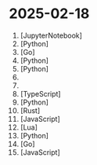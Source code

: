 # 2025-02-18

1. [](https://github.comundefined "A simple screen parsing tool towards pure vision based GUI agent") [JupyterNotebook]
2. [](https://github.comundefined "利用AI大模型，一键生成高清短视频 Generate short videos with one click using AI LLM.") [Python]
3. [](https://github.comundefined "A Commander for modern Go CLI interactions") [Go]
4. [](https://github.comundefined "Automate the process of making money online.") [Python]
5. [](https://github.comundefined "Run your own AI cluster at home with everyday devices 📱💻 🖥️⌚") [Python]
6. [](https://github.comundefined "坚持分享 GitHub 上高质量、有趣实用的开源技术教程、开发者工具、编程网站、技术资讯。A list cool, interesting projects of GitHub.") 
7. [](https://github.comundefined "A curated and opinionated list of resources for Chief Technology Officers, with the emphasis on startups") 
8. [](https://github.comundefined "✨ Innovative and open-source visualization application that transforms various data formats, such as JSON, YAML, XML, CSV and more, into interactive graphs.") [TypeScript]
9. [](https://github.comundefined "🚀🚀 「大模型」2小时完全从0训练26M的小参数GPT！🌏 Train a 26M-parameter GPT from scratch in just 2h!") [Python]
10. [](https://github.comundefined "The trust-minimized, zero-knowledge bridging protocol, designed for censorship resistance, extremely high security, and usage in decentralized finance.") [Rust]
11. [](https://github.comundefined "An open source collection of animated, interactive & fully customizable React components for building stunning, memorable user interfaces.") [JavaScript]
12. [](https://github.comundefined "🍿 A collection of QoL plugins for Neovim") [Lua]
13. [](https://github.comundefined "🙌 OpenHands: Code Less, Make More") [Python]
14. [](https://github.comundefined "fabric is an open-source framework for augmenting humans using AI. It provides a modular framework for solving specific problems using a crowdsourced set of AI prompts that can be used anywhere.") [Go]
15. [](https://github.comundefined "Beautiful & consistent icon toolkit made by the community. Open-source project and a fork of Feather Icons.") [JavaScript]

